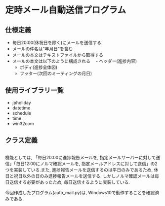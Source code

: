 # 定時メール自動送信プログラム
## 仕様定義
- 毎日20:00(休祝日を除く)にメールを送信する
- メールの件名は"年月日"を含む
- メールの本文はテキストファイルから取得する
- メールの本文は以下のように構成される
　- ヘッダー(進捗内容)
  - ボディ(進捗全体図)
  - フッター(次回のミーティングの月日)

## 使用ライブラリ一覧
- jpholiday
- datetime
- schedule
- time
- win32com

## クラス定義
```python

```

機能としては, 「毎日20:00に進捗報告メールを, 指定メールサーバーに対して送信」「毎日12:00にノルマ確認メールを, 指定メールアドレスに対して送信」の2つを実装している.また, 進捗報告メールを送信するのは平日のみであるため, 休日と祝日以外の日のみ進捗報告メールを送信する. しかしノルマ確認メールは毎日送信する必要があったため, 毎日送信するように実装している.   

今回作成したプログラム(auto_mail.py)は, Windows10で動作することを確認済みである. 
